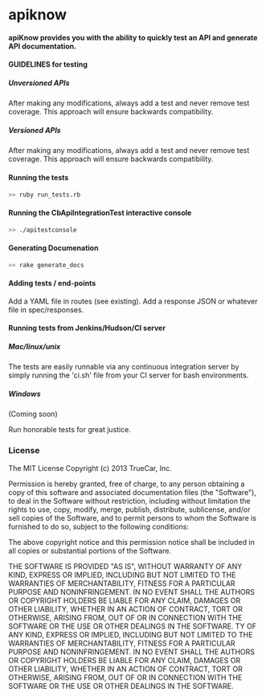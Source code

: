 # apiknow
#### apiKnow provides you with the ability to quickly test an API and generate API documentation.

#### GUIDELINES for testing

##### Unversioned APIs
After making any modifications, always add a test and never remove test coverage.
This approach will ensure backwards compatibility.

##### Versioned APIs
After making any modifications, always add a test and never remove test coverage.
This approach will ensure backwards compatibility.

#### Running the tests
```bash
>> ruby run_tests.rb
```
#### Running the CbApiIntegrationTest interactive console
```bash
>> ./apitestconsole
```

#### Generating Documenation
```bash
>> rake generate_docs
```

#### Adding tests / end-points
Add a YAML file in routes (see existing). Add a response JSON or whatever file in spec/responses.

#### Running tests from Jenkins/Hudson/CI server
##### Mac/linux/unix
  The tests are easily runnable via any continuous integration server by simply running the 'ci.sh'
  file from your CI server for bash environments.

##### Windows
  (Coming soon)

Run honorable tests for great justice.

### License

The MIT License Copyright (c) 2013 TrueCar, Inc.

Permission is hereby granted, free of charge, to any person obtaining a copy of this software and associated documentation files (the "Software"), to deal in the Software without restriction, including without limitation the rights to use, copy, modify, merge, publish, distribute, sublicense, and/or sell copies of the Software, and to permit persons to whom the Software is furnished to do so, subject to the following conditions:

The above copyright notice and this permission notice shall be included in all copies or substantial portions of the Software.

THE SOFTWARE IS PROVIDED "AS IS", WITHOUT WARRANTY OF ANY KIND, EXPRESS OR IMPLIED, INCLUDING BUT NOT LIMITED TO THE WARRANTIES OF MERCHANTABILITY, FITNESS FOR A PARTICULAR PURPOSE AND NONINFRINGEMENT. IN NO EVENT SHALL THE AUTHORS OR COPYRIGHT HOLDERS BE LIABLE FOR ANY CLAIM, DAMAGES OR OTHER LIABILITY, WHETHER IN AN ACTION OF CONTRACT, TORT OR OTHERWISE, ARISING FROM, OUT OF OR IN CONNECTION WITH THE SOFTWARE OR THE USE OR OTHER DEALINGS IN THE SOFTWARE.
TY OF ANY KIND, EXPRESS OR IMPLIED, INCLUDING BUT NOT LIMITED TO THE WARRANTIES OF MERCHANTABILITY, FITNESS FOR A PARTICULAR PURPOSE AND NONINFRINGEMENT. IN NO EVENT SHALL THE AUTHORS OR COPYRIGHT HOLDERS BE LIABLE FOR ANY CLAIM, DAMAGES OR OTHER LIABILITY, WHETHER IN AN ACTION OF CONTRACT, TORT OR OTHERWISE, ARISING FROM, OUT OF OR IN CONNECTION WITH THE SOFTWARE OR THE USE OR OTHER DEALINGS IN THE SOFTWARE.